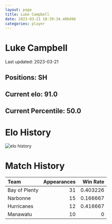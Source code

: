 ```yaml
---  
layout: page  
title: Luke Campbell  
date: 2023-03-21 18:39:34.406496  
categories: player  
---
```

# Luke Campbell


Last updated: 2023-03-21
## Positions: SH

## Current elo: 91.0

## Current Percentile: 50.0

# Elo History


![elo history](history_LukeCampbell.png)
# Match History


| Team          |   Appearances |   Win Rate |
|:--------------|--------------:|-----------:|
| Bay of Plenty |            31 |   0.403226 |
| Narbonne      |            15 |   0.166667 |
| Hurricanes    |            12 |   0.416667 |
| Manawatu      |            10 |   0        |

| Opponent                 |   Matches |   Win Rate |
|:-------------------------|----------:|-----------:|
| Otago                    |         5 |   0.4      |
| Taranaki                 |         5 |   0.2      |
| Hawke's Bay              |         4 |   0.25     |
| Wellington               |         4 |   0.25     |
| Waikato                  |         3 |   0.333333 |
| Northland                |         3 |   0.333333 |
| North Harbour            |         3 |   0        |
| Southland                |         3 |   1        |
| Counties Manukau         |         3 |   0.5      |
| Auckland                 |         2 |   0        |
| Manawatu                 |         2 |   0.5      |
| Highlanders              |         2 |   1        |
| Crusaders                |         2 |   0        |
| Tasman                   |         2 |   0        |
| Chiefs                   |         2 |   0        |
| Carcassonne              |         2 |   0        |
| Canterbury               |         2 |   0        |
| Vannes                   |         2 |   0.25     |
| Blues                    |         2 |   0        |
| Queensland Reds          |         1 |   1        |
| US Bressane              |         1 |   1        |
| Rouen                    |         1 |   1        |
| Agen                     |         1 |   0        |
| Montauban                |         1 |   0        |
| Oyonnax                  |         1 |   0        |
| New South Wales Waratahs |         1 |   1        |
| Nevers                   |         1 |   0        |
| Mont-de-Marsan           |         1 |   0        |
| Grenoble                 |         1 |   0        |
| Colomiers                |         1 |   0        |
| Brumbies                 |         1 |   0        |
| Beziers                  |         1 |   0        |
| Bayonne                  |         1 |   0        |
| Western Force            |         1 |   1        |